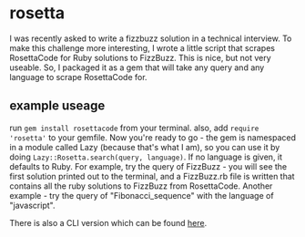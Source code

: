 # rosetta
I was recently asked to write a fizzbuzz solution in a technical interview. To make this challenge more interesting, I wrote a little script that scrapes RosettaCode for Ruby solutions to FizzBuzz. This is nice, but not very useable. So, I packaged it as a gem that will take any query and any language to scrape RosettaCode for.

## example useage
run `gem install rosettacode` from your terminal. also, add `require 'rosetta'` to your gemfile. Now you're ready to go - the gem is namespaced in a module called Lazy (because that's what I am), so you can use it by doing `Lazy::Rosetta.search(query, language)`. If no language is given, it defaults to Ruby. For example, try the query of FizzBuzz - you will see the first solution printed out to the terminal, and a FizzBuzz.rb file is written that contains all the ruby solutions to FizzBuzz from RosettaCode. Another example - try the query of "Fibonacci_sequence" with the language of "javascript".

There is also a CLI version which can be found <a href="https://github.com/kravinskylev/rosettaCLI">here</a>.

